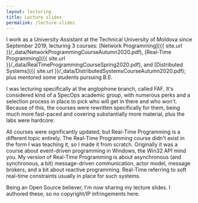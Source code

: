 ```yaml
---
layout: lecturing
title: Lecture slides
permalink: /lecture-slides
---
```


I work as a University Assistant at the Technical University of Moldova since September 2019,  lecturing 3 courses: [Network Programming]({{ site.url }}/_data/NetworkProgrammingCourseAutumn2020.pdf), [Real-Time Programming]({{ site.url }}/_data/RealTimeProgrammingCourseSpring2020.pdf), and [Distributed Systems]({{ site.url }}/_data/DistributedSystemsCourseAutumn2020.pdf); plus mentored some students pursuing B.E.

I was lecturing specifically at the anglophone branch, called FAF. It's considered kind of a SpecOps academic group, with numerous perks and a selection process in place to pick who will get in there and who won't. Because of this, the courses were rewritten specifically for them, being much more fast-paced and covering substantially more material, plus the labs were hardcore.

All courses were significantly updated, but Real-Time Programming is a different topic entirely. The Real-Time Programming course didn't exist in the form I was teaching it, so I made it from scratch. Originally it was a course about event-driven programming in Windows, the Win32 API mind you. My version of Real-Time Programming is about asynchronous (and synchronous, a bit) message-driven communication, actor model, message brokers, and a bit about reactive programming. Real-Time referring to soft real-time constraints usually in place for such systems.

Being an Open Source believer, I'm now sharing my lecture slides. I authored these, so no copyright/IP infringements here.
